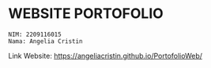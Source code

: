 # **WEBSITE PORTOFOLIO**


```
NIM: 2209116015
Nama: Angelia Cristin
```

Link Website:
https://angeliacristin.github.io/PortofolioWeb/

